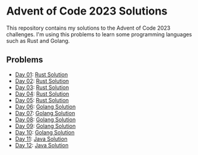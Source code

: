 # Advent of Code 2023 Solutions

This repository contains my solutions to the Advent of Code 2023 challenges. I'm using this problems to learn some programming languages such as Rust and Golang.

## Problems

- [Day 01](day01/description.txt): [Rust Solution](day01/src/main.rs)
- [Day 02](day02/description.txt): [Rust Solution](day02/src/main.rs)
- [Day 03](day03/description.txt): [Rust Solution](day03/src/main.rs)
- [Day 04](day04/description.txt): [Rust Solution](day04/src/main.rs)
- [Day 05](day05/description.txt): [Rust Solution](day05/src/main.rs)
- [Day 06](day06/description.txt): [Golang Solution](day06/main.go)
- [Day 07](day07/description.txt): [Golang Solution](day07/main.go)
- [Day 08](day08/description.txt): [Golang Solution](day08/main.go)
- [Day 09](day09/description.txt): [Golang Solution](day09/main.go)
- [Day 10](day10/description.txt): [Golang Solution](day10/main.go)
- [Day 11](day11/description.txt): [Java Solution](day11/Main.java)
- [Day 12](day12/description.txt): [Java Solution](day12/Main.java)
